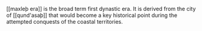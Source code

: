 [[maxleþ era]] is the broad term first dynastic era. It is derived from the city of [[qund'asaþ]] that would become a key historical point during the attempted conquests of the coastal territories. 